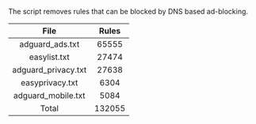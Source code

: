 The script removes rules that can be blocked by DNS based ad-blocking.


| File | Rules |
|:----:|:-----:|
| adguard_ads.txt | 65555 |
| easylist.txt | 27474 |
| adguard_privacy.txt | 27638 |
| easyprivacy.txt | 6304 |
| adguard_mobile.txt | 5084 |
| Total | 132055 |